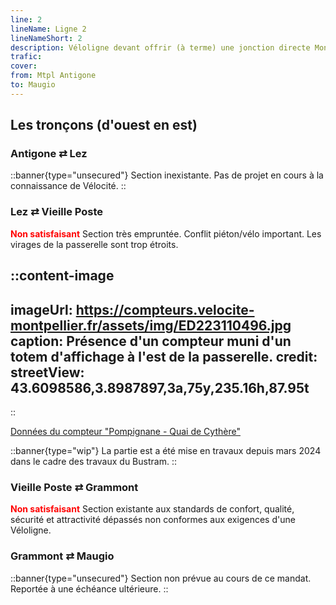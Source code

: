 ```yaml
---
line: 2
lineName: Ligne 2
lineNameShort: 2
description: Véloligne devant offrir (à terme) une jonction directe Montpellier⇄Mauguio via Grammont
trafic:
cover:
from: Mtpl Antigone
to: Maugio
---
```


## Les tronçons (d'ouest en est)

### Antigone ⇄ Lez

::banner{type="unsecured"}
Section inexistante. Pas de projet en cours à la connaissance de Vélocité.
::

### Lez ⇄ Vieille Poste

<span style="color:red;font-weight:bold">Non satisfaisant</span> Section très empruntée. Conflit piéton/vélo important. Les virages de la passerelle sont trop étroits.

::content-image
---
imageUrl: https://compteurs.velocite-montpellier.fr/assets/img/ED223110496.jpg
caption: Présence d'un compteur muni d'un totem d'affichage à l'est de la passerelle.
credit:
streetView: 43.6098586,3.8987897,3a,75y,235.16h,87.95t
---
::

<a href="https://compteurs.velocite-montpellier.fr/detail/quai-de-cythere">Données du compteur "Pompignane - Quai de Cythère"</a>

::banner{type="wip"}
La partie est a été mise en travaux depuis mars 2024 dans le cadre des travaux du Bustram.
::

### Vieille Poste ⇄ Grammont



<span style="color:red;font-weight:bold">Non satisfaisant</span> Section existante aux standards de confort, qualité, sécurité et attractivité dépassés non conformes aux exigences d'une Véloligne.

### Grammont ⇄ Maugio

::banner{type="unsecured"}
Section non prévue au cours de ce mandat. Reportée à une échéance ultérieure.
::